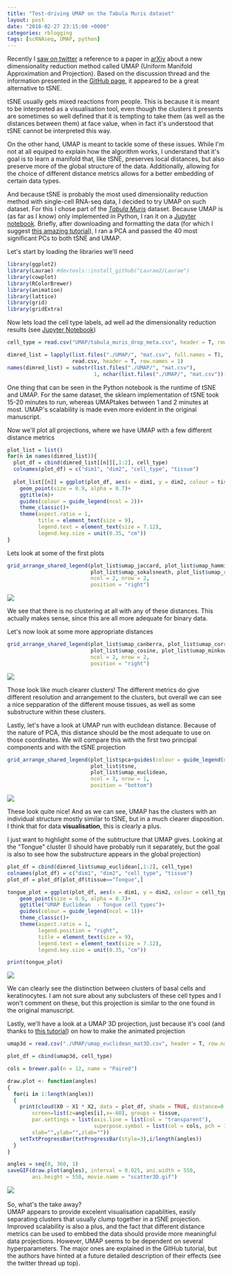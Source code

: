 ```yaml
---
title: "Test-driving UMAP on the Tabula Muris dataset"
layout: post
date: "2018-02-27 23:15:00 +0000"
categories: rblogging
tags: [scRNAseq, UMAP, python]
---
```




Recently I [saw on twitter](https://twitter.com/leland_mcinnes/status/963230617600184320) a reference to a paper in [arXiv](https://arxiv.org/abs/1802.03426) about a new dimensionality reduction method called UMAP (Uniform Manifold Approximation and Projection). Based on the discussion thread and the information presented in the [GitHub page](https://github.com/lmcinnes/umap), it appeared to be a great alternative to tSNE.

tSNE usually gets mixed reactions from people. This is because it is meant to be interpreted as a visualisation tool, even though the clusters it presents are sometimes so well defined that it is tempting to take them (as well as the distances between them) at face value, when in fact it's understood that tSNE cannot be interpreted this way.

On the other hand, UMAP is meant to tackle some of these issues. While I'm not at all equiped to explain how the algorithm works, I understand that it's goal is to learn a manifold that, like tSNE, preserves local distances, but also preserve more of the global structure of the data. Additionally, allowing for the choice of different distance metrics allows for a better embedding of certain data types.

And because tSNE is probably the most used dimensionality reduction method with single-cell RNA-seq data, I decided to try UMAP on such dataset. For this I chose part of the [*Tabula Muris*](https://www.biorxiv.org/content/early/2017/12/20/237446) dataset. Because UMAP is (as far as I know) only implemented in Python, I ran it on a [Jupyter notebook](https://github.com/tomasgomes/UMAP_TM_test). Briefly, after downloading and formatting the data (for which I suggest [this amazing tutorial](https://hemberg-lab.github.io/scRNA.seq.course/tabula-muris.html)), I ran a PCA and passed the 40 most significant PCs to both tSNE and UMAP.

Let's start by loading the libraries we'll need

``` r
library(ggplot2)
library(Laurae) #devtools::install_github("Laurae2/Laurae")
library(cowplot)
library(RColorBrewer)
library(animation)
library(lattice)
library(grid)
library(gridExtra)
```

Now lets load the cell type labels, ad well ad the dimensionality reduction results (see [Jupyter Notebook](https://github.com/tomasgomes/UMAP_TM_test))

``` r
cell_type = read.csv("UMAP/tabula_muris_drop_meta.csv", header = T, row.names = 1)

dimred_list = lapply(list.files("./UMAP/", "mat.csv", full.names = T), 
                     read.csv, header = T, row.names = 1)
names(dimred_list) = substr(list.files("./UMAP/", "mat.csv"), 
                            1, nchar(list.files("./UMAP/", "mat.csv"))-8)
```

One thing that can be seen in the Python notebook is the runtime of tSNE and UMAP. For the same dataset, the sklearn implementation of tSNE took 15-20 minutes to run, whereas UMAPtakes between 1 and 2 minutes at most. UMAP's scalability is made even more evident in the original manuscript.

Now we'll plot all projections, where we have UMAP with a few different distance metrics

``` r
plot_list = list()
for(n in names(dimred_list)){
  plot_df = cbind(dimred_list[[n]][,1:2], cell_type)
  colnames(plot_df) = c("dim1", "dim2", "cell_type", "tissue")
  
  plot_list[[n]] = ggplot(plot_df, aes(x = dim1, y = dim2, colour = tissue))+
    geom_point(size = 0.9, alpha = 0.7)+
    ggtitle(n)+
    guides(colour = guide_legend(ncol = 2))+
    theme_classic()+
    theme(aspect.ratio = 1,
          title = element_text(size = 9),
          legend.text = element_text(size = 7.12),
          legend.key.size = unit(0.35, "cm"))
}
```

Lets look at some of the first plots

``` r
grid_arrange_shared_legend(plot_list$umap_jaccard, plot_list$umap_hamming,
                           plot_list$umap_sokalsneath, plot_list$umap_rogerstanimoto,
                           ncol = 2, nrow = 2,
                           position = "right")
```

<img src="UMAP_plots_files/figure-markdown_github/unnamed-chunk-4-1.png" style="display: block; margin: auto;" />

We see that there is no clustering at all with any of these distances. This actually makes sense, since this are all more adequate for binary data.

Let's now look at some more appropriate distances

``` r
grid_arrange_shared_legend(plot_list$umap_canberra, plot_list$umap_correlation,
                           plot_list$umap_cosine, plot_list$umap_minkowski,
                           ncol = 2, nrow = 2,
                           position = "right")
```

<img src="UMAP_plots_files/figure-markdown_github/unnamed-chunk-5-1.png" style="display: block; margin: auto;" />

Those look like much clearer clusters! The different metrics do give different resolution and arrangement to the clusters, but overall we can see a nice sepparation of the different mouse tissues, as well as some substructure within these clusters.

Lastly, let's have a look at UMAP run with euclidean distance. Because of the nature of PCA, this distance should be the most adequate to use on those coordinates. We will compare this with the first two principal components and with the tSNE projection

``` r
grid_arrange_shared_legend(plot_list$pca+guides(colour = guide_legend(nrow = 2)), 
                           plot_list$tsne,
                           plot_list$umap_euclidean,
                           ncol = 3, nrow = 1,
                           position = "bottom")
```

<img src="UMAP_plots_files/figure-markdown_github/unnamed-chunk-6-1.png" style="display: block; margin: auto;" />

These look quite nice! And as we can see, UMAP has the clusters with an individual structure mostly similar to tSNE, but in a much clearer disposition. I think that for data **visualisation**, this is clearly a plus.

I just want to highlight some of the subtructure that UMAP gives. Looking at the "Tongue" cluster (I should have probably run it separately, but the goal is also to see how the substructure appears in the global projection)

``` r
plot_df = cbind(dimred_list$umap_euclidean[,1:2], cell_type)
colnames(plot_df) = c("dim1", "dim2", "cell_type", "tissue")
plot_df = plot_df[plot_df$tissue=="Tongue",]

tongue_plot = ggplot(plot_df, aes(x = dim1, y = dim2, colour = cell_type))+
    geom_point(size = 0.9, alpha = 0.7)+
    ggtitle("UMAP Euclidean  - Tongue cell types")+
    guides(colour = guide_legend(ncol = 1))+
    theme_classic()+
    theme(aspect.ratio = 1,
          legend.position = "right",
          title = element_text(size = 9),
          legend.text = element_text(size = 7.12),
          legend.key.size = unit(0.35, "cm"))

print(tongue_plot)
```

<img src="UMAP_plots_files/figure-markdown_github/unnamed-chunk-7-1.png" style="display: block; margin: auto;" />

We can clearly see the distinction between clusters of basal cells and keratinocytes. I am not sure about any subclusters of these cell types and I won't comment on these, but this projection is similar to the one found in the original manuscript.

Lastly, we'll have a look at a UMAP 3D projection, just because it's cool (and thanks to [this tutorial](https://rpubs.com/b_t_cooper/lattice_rotation_3D)) on how to make the animated projection

``` r
umap3d = read.csv("./UMAP/umap_euclidean_mat3D.csv", header = T, row.names = 1)

plot_df = cbind(umap3d, cell_type)

cols = brewer.pal(n = 12, name = "Paired")

draw.plot <- function(angles)
{
  for(i in 1:length(angles))
  {
    print(cloud(X0 ~ X1 * X2, data = plot_df, shade = TRUE, distance=0,
        screen=list(z=angles[i],x=-60), groups = tissue,
        par.settings = list(axis.line = list(col = "transparent"),
                            superpose.symbol = list(col = cols, pch = 19)), 
        xlab="",ylab="",zlab=""))
    setTxtProgressBar(txtProgressBar(style=3),i/length(angles))
  }
}

angles = seq(0, 360, 1)
saveGIF(draw.plot(angles), interval = 0.025, ani.width = 550, 
        ani.height = 550, movie.name = "scatter3D.gif")
```

<center>
<img src="UMAP_plots_files/figure-markdown_github/scatter3D.gif" style="display: block; margin: auto;" />
</center>
  
<br />
So, what's the take away?<br />
UMAP appears to provide excelent visualisation capablities, easily separating clusters that usually clump together in a tSNE projection. Improved scalability is also a plus, and the fact that different distance metrics can be used to embbed the data should provide more meaningful data projections. However, UMAP seems to be dependent on several hyperparameters. The major ones are explained in the GitHub tutorial, but the authors have hinted at a future detailed description of their effects (see the twitter thread up top).<br />
